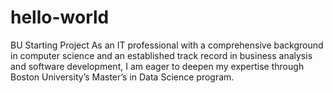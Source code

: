 # hello-world
BU Starting Project
As an IT professional with a comprehensive background in computer science and an established track record in business analysis and software development, I am eager to deepen my expertise through Boston University’s Master’s in Data Science program. 
